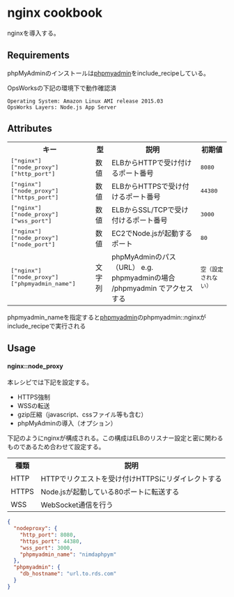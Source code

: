 nginx cookbook
==============

nginxを導入する。

Requirements
------------

phpMyAdminのインストールは[phpmyadmin](../phpmyadmin)をinclude_recipeしている。

OpsWorksの下記の環境下で動作確認済

```
Operating System: Amazon Linux AMI release 2015.03
OpsWorks Layers: Node.js App Server
```

Attributes
----------

<table>
  <tr>
    <th>キー</th>
    <th>型</th>
    <th>説明</th>
    <th>初期値</th>
  </tr>
  <tr>
    <td><tt>["nginx"]["node_proxy"]["http_port"]</tt></td>
    <td>数値</td>
    <td>ELBからHTTPで受け付けるポート番号</td>
    <td><tt>8080</tt></td>
  </tr>
  <tr>
    <td><tt>["nginx"]["node_proxy"]["https_port"]</tt></td>
    <td>数値</td>
    <td>ELBからHTTPSで受け付けるポート番号</td>
    <td><tt>44380</tt></td>
  </tr>
  <tr>
    <td><tt>["nginx"]["node_proxy"]["wss_port"]</tt></td>
    <td>数値</td>
    <td>ELBからSSL/TCPで受け付けるポート番号</td>
    <td><tt>3000</tt></td>
  </tr>
  <tr>
    <td><tt>["nginx"]["node_proxy"]["node_port"]</tt></td>
    <td>数値</td>
    <td>EC2でNode.jsが起動するポート</td>
    <td><tt>80</tt></td>
  </tr>
  <tr>
    <td><tt>["nginx"]["node_proxy"]["phpmyadmin_name"]</tt></td>
    <td>文字列</td>
    <td>phpMyAdminのパス（URL） e.g. phpmyadminの場合 /phpmyadmin でアクセスする</td>
    <td><tt>空（設定されない）</tt></td>
  </tr>
</table>

phpmyadmin_nameを指定すると[phpmyadmin](../phpmyadmin)のphpmyadmin::nginxがinclude_recipeで実行される

Usage
-----

#### nginx::node_proxy

本レシピでは下記を設定する。

* HTTPS強制
* WSSの転送
* gzip圧縮（javascript、cssファイル等も含む）
* phpMyAdminの導入（オプション）

下記のようにnginxが構成される。この構成はELBのリスナー設定と密に関わるものであるため合わせて設定する。

<table>
  <tr>
    <th>種類</th>
    <th>説明</th>
  </tr>
  <tr>
    <td>HTTP</td>
    <td>HTTPでリクエストを受け付けHTTPSにリダイレクトする</td>
  </tr>
  <tr>
    <td>HTTPS</td>
    <td>Node.jsが起動している80ポートに転送する</td>
  </tr>
  <tr>
    <td>WSS</td>
    <td>WebSocket通信を行う</td>
  </tr>
</table>

```json
{
  "nodeproxy": {
    "http_port": 8080,
    "https_port": 44380,
    "wss_port": 3000,
    "phpmyadmin_name": "nimdaphpym"
  },
  "phpmyadmin": {
    "db_hostname": "url.to.rds.com"
  }
}
```

